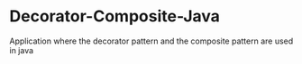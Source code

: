 # Decorator-Composite-Java
Application where the decorator pattern and the composite pattern are used in java
